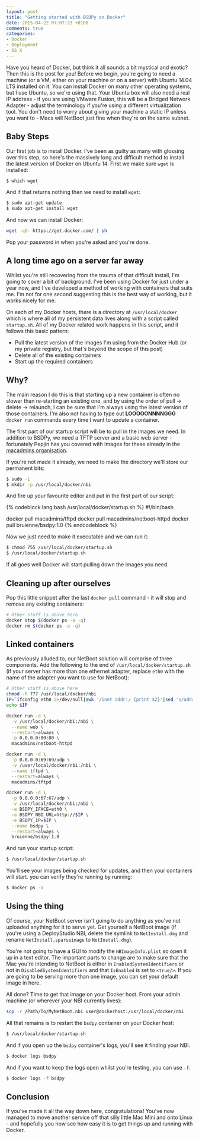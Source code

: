 ```yaml
---
layout: post
title: "Getting started with BSDPy on Docker"
date: 2015-04-22 07:07:23 +0100
comments: true
categories:
- Docker
- Deployment
- OS X
---
```


Have you heard of Docker, but think it all sounds a bit mystical and exotic? Then this is the post for you! Before we begin, you're going to need a machine (or a VM, either on your machine or on a server) with Ubuntu 14.04 LTS installed on it. You can install Docker on many other operating systems, but I use Ubuntu, so we're using that. Your Ubuntu box will also need a real IP address - if you are using VMware Fusion, this will be a Bridged Network Adapter - adjust the terminology if you're using a different virtualization tool. You don't need to worry about giving your machine a static IP unless you want to - Macs will NetBoot just fine when they're on the same subnet. <!--more-->

## Baby Steps

Our first job is to install Docker. I've been as guilty as many with glossing over this step, so here's the massively long and difficult method to install the latest version of Docker on Ubuntu 14. First we make sure ``wget`` is installed:

``` bash
$ which wget
```

And if that returns nothing then we need to install ``wget``:

``` bash
$ sudo apt-get update
$ sudo apt-get install wget
```

And now we can install Docker:

``` bash
wget -qO- https://get.docker.com/ | sh
```

Pop your password in when you're asked and you're done.

## A long time ago on a server far away

Whilst you're still recovering from the trauma of that difficult install, I'm going to cover a bit of background. I've been using Docker for just under a year now, and I've developed a method of working with containers that suits me. I'm not for one second suggesting this is the best way of working, but it works nicely for me.

On each of my Docker hosts, there is a directory at ``/usr/local/docker`` which is where all of my persistent data lives along with a script called ``startup.sh``. All of my Docker related work happens in this script, and it follows this basic pattern:

* Pull the latest version of the images I'm using from the Docker Hub (or my private registry, but that's beyond the scope of this post)
* Delete all of the existing containers
* Start up the required containers

## Why?

The main reason I do this is that starting up a new container is often no slower than re-starting an existing one, and by using the order of pull -> delete -> relaunch, I can be sure that I'm always using the latest version of those containers. I'm also not having to type out **LOOOOONNNNGGG** ``docker run`` commands every time I want to update a container.

The first part of our startup script will be to pull in the images we need. In addition to BSDPy, we need a TFTP server and a basic web server - fortunately Pepjin has you covered with Images for these already in the [macadmins organisation](https://registry.hub.docker.com/repos/macadmins/).

If you're not made it already, we need to make the directory we'll store our permanent bits:

``` bash
$ sudo -i
$ mkdir -p /usr/local/docker/nbi
```

And fire up your favourite editor and put in the first part of our script:

{% codeblock lang:bash /usr/local/docker/startup.sh %}
#!/bin/bash

docker pull macadmins/tftpd
docker pull macadmins/netboot-httpd
docker pull bruienne/bsdpy:1.0
{% endcodeblock %}

Now we just need to make it executable and we can run it:

``` bash
$ chmod 755 /usr/local/docker/startup.sh
$ /usr/local/docker/startup.sh
```

If all goes well Docker will start pulling down the images you need.

## Cleaning up after ourselves

Pop this little snippet after the last ``docker pull`` command - it will stop and remove any existing containers:

``` bash /usr/local/docker/startup.sh
# Other stuff is above here
docker stop $(docker ps -a -q)
docker rm $(docker ps -a -q)
```

## Linked containers

As previously alluded to, our NetBoot solution will comprise of three components. Add the following to the end of ``/usr/local/docker/startup.sh`` (if your server has more than one ethernet adapter, replace ``eth0`` with the name of the adapter you want to use for NetBoot):

``` bash /usr/local/docker/startup.sh
# Other stuff is above here
chmod -R 777 /usr/local/docker/nbi
IP=`ifconfig eth0 2>/dev/null|awk '/inet addr:/ {print $2}'|sed 's/addr://'`
echo $IP

docker run -d \
  -v /usr/local/docker/nbi:/nbi \
  --name web \
  --restart=always \
  -p 0.0.0.0:80:80 \
  macadmins/netboot-httpd

docker run -d \
  -p 0.0.0.0:69:69/udp \
  -v /user/local/docker/nbi:/nbi \
  --name tftpd \
  --restart=always \
  macadmins/tftpd

docker run -d \
  -p 0.0.0.0:67:67/udp \
  -v /usr/local/docker/nbi:/nbi \
  -e BSDPY_IFACE=eth0 \
  -e BSDPY_NBI_URL=http://$IP \
  -e BSDPY_IP=$IP \
  --name bsdpy \
  --restart=always \
  bruienne/bsdpy:1.0
```

And run your startup script:

``` bash
$ /usr/local/docker/startup.sh
```

You'll see your images being checked for updates, and then your containers will start. you can verify they're running by running:

``` bash
$ docker ps -a
```

## Using the thing

Of course, your NetBoot server isn't going to do anything as you've not uploaded anything for it to serve yet. Get yourself a NetBoot image (if you're using a DeployStudio NBI, delete the symlink to ``NetInstall.dmg`` and rename ``NetInstall.sparseimage`` to ``NetInstall.dmg``).

You're not going to have a GUI to modify the ``NBImageInfo.plist`` so open it up in a text editor. The important parts to change are to make sure that the Mac you're intending to NetBoot is either in ``EnabledSystemIdentifiers`` or not in ``DisabledSystemIdentifiers`` and that ``IsEnabled`` is set to ``<true/>``. If you are going to be serving more than one image, you can set your default image in here.

All done? Time to get that image on your Docker host. From your admin machine (or wherever your NBI currently lives):

``` bash
scp -r /Path/To/MyNetBoot.nbi user@dockerhost:/usr/local/docker/nbi
```

All that remains is to restart the ``bsdpy`` container on your Docker host:

``` bash
$ /usr/local/docker/startup.sh
```

And if you open up the ``bsdpy`` container's logs, you'll see it finding your NBI.

``` bash
$ docker logs bsdpy
```

And if you want to keep the logs open whilst you're testing, you can use ``-f``.

``` bash
$ docker logs -f bsdpy
```

## Conclusion

If you've made it all the way down here, congratulations! You've now managed to move another service off that silly little Mac Mini and onto Linux - and hopefully you now see how easy it is to get things up and running with Docker.
